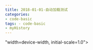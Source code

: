 ```yaml
---
title: 2018-01-01-自动加载测试
categories:
- code-basic
tags: - code-basic
- myHistory
---
```



"width=device-width, initial-scale=1.0">
    <title>自动加载测试</title>
    <style type="text/css" media="all">
      body {
        margin: 0;
        font-family: "Helvetica Neue", Helvetica, Arial, "Hiragino Sans GB", sans-serif;
        font-size: 14px;
        line-height: 20px;
        color: #777;
        background-color: white;
      }
      .container {
        width: 700px;
        margin-right: auto;
        margin-left: auto;
      }

      .post {
        font-family: Georgia, "Times New Roman", Times, "SimSun", serif;
        position: relative;
        padding: 70px;
        bottom: 0;
        overflow-y: auto;
        font-size: 16px;
        font-weight: normal;
        line-height: 25px;
        color: #515151;
      }

      .post h1{
        font-size: 50px;
        font-weight: 500;
        line-height: 60px;
        margin-bottom: 40px;
        color: inherit;
      }

      .post p {
        margin: 0 0 35px 0;
      }

      .post img {
        border: 1px solid #D9D9D9;
      }

      .post a {
        color: #28A1C5;
      }
    </style>
  </head>
  <body>
    <div class="container">
      <div class="post">
        <h1 class="title">自动加载测试</h1>
        <div class="show-content">
          <p>测试自动加载注册表项。</p><p><b>注册表</b>是重要的<b>数据库</b>，用于存储系统和应用程序的设置信息</p><p>树状结构，树的节点叫key,key包括subkey和value,value包括string、dword等<br>运行exe,</p><p>win + R ，输入regedit。打开注册表，发现已加载。<a href="https://github.com/Whale3070/learning-c-/blob/master/addtoRegedit" target="_blank">加载到注册表源码</a></p><div class="image-package">
<img src="http://upload-images.jianshu.io/upload_images/2883590-fc93205440903681.png?imageMogr2/auto-orient/strip%7CimageView2/2/w/1240" data-original-src="http://upload-images.jianshu.io/upload_images/2883590-fc93205440903681.png?imageMogr2/auto-orient/strip" data-image-slug="fc93205440903681" data-width="912" data-height="357"><br><div class="image-caption"></div>
</div><p>将源代码和注册表对照，可以知道，程序将自身加载到了我们定义的位置。我们可以到相应的位置去查找，看看是否正确加载。</p><blockquote><p>HKEY_LOCAL_MACHINE\\Software\\Microsoft\\Windows\\CurrentVersion\\Run</p></blockquote><div class="image-package">
<img class="uploaded-img" src="http://upload-images.jianshu.io/upload_images/2883590-6b55a353a20ebeb3.PNG?imageMogr2/auto-orient/strip%7CimageView2/2/w/1240" width="auto" height="auto"><br><div class="image-caption"></div>
</div><hr><p>自动加载为系统服务。<br>1将源码编译，拷贝到虚拟机</p><p>2.命令行安装</p><div class="image-package">
<img src="http://upload-images.jianshu.io/upload_images/2883590-e81f045eca09c360.png?imageMogr2/auto-orient/strip%7CimageView2/2/w/1240" data-original-src="http://upload-images.jianshu.io/upload_images/2883590-e81f045eca09c360.png?imageMogr2/auto-orient/strip" data-image-slug="e81f045eca09c360" data-width="719" data-height="241"><br><div class="image-caption"></div>
</div><p>3，打开系统服务，发现server已经运行。</p><div class="image-package">
<img src="http://upload-images.jianshu.io/upload_images/2883590-a0876b63c0df8bd0.png?imageMogr2/auto-orient/strip%7CimageView2/2/w/1240" data-original-src="http://upload-images.jianshu.io/upload_images/2883590-a0876b63c0df8bd0.png?imageMogr2/auto-orient/strip" data-image-slug="a0876b63c0df8bd0" data-width="1003" data-height="197"><br><div class="image-caption"></div>
</div><h4>句柄与handle:</h4><p>当初清朝未亡，朝廷中人自以为天朝上国，对于西方来交流通商的，称呼为蛮夷，自以为是世界中心、周边的国家都该臣服。</p><p>这就是傲慢。对于我们的文化，精华有很多，糟粕也不少。我们的文字，和西方以26个字母为基础的印欧语系不同，中国的汉字是二维的，这使得在表达同样的意思时，中文要短得多。二维比一维信息量更大。</p><p>但是，在科学技术方面，中国注重的是思想，例如一些“道生一，一生二，二生三，三生万物”，而如果说“光沿直线传播”，那么天朝人就会一脸冷漠的说，这有什么用？无不无聊？还不去读四书五经考取功名。</p><p>于是在这样的文化指导下，有很多概念，中国文化是没有的。语言是为了表达概念而服务的，没有这个概念，自然也就没有这个词语。</p><p>而在中西文化碰撞的过程中，我们吸收了很多别人的长处，不得不<b>用汉语造新词语，来表达这些概念</b>。毕竟这些概念并不是我们发现创造的，所以难免有现有的词不能精确表达。就像不同的硬件体系有着不同的汇编语言。</p><p>有些人认为，统一语言会失去文化的多样性，我觉得就十分好笑。那么为了保持文化多样性，我们应该重新创造几千万种语言，让每个街区的人说着不同的语言，使他们不能相互交流，这就是语言的作用吗？哦，好像方言就是这样的，方言的没落是必然的。在三四千年以前，我们说着某种古老的语言，写着不是简体字的某种繁复的文字，是不是说明我们现在应该抛弃普通话和简体字呢？</p><p>所以对于某种新的语言和概念，我不认为固守“纯粹的正宗的”汉文化，才是正确的，必须要把所有外来的东西汉化，固守着原有的那点东西，抱残守缺。</p><p>一些计算机方面的术语，就是这样，非要将外来的，我们没有的概念，翻译成一些狗屁不通的汉语造词，来彰显天朝文化博大精深。</p><p>语言本来就是为了方便交流，统一才是正途，以前因为地理原因，井水不犯河水。就算我说苹果，你说apple，那也无所谓啊。</p><p>但是现在不得不和千里之外的人交流，再这样傲慢就不合适了吧。</p><p>日语有外来词，就是日语原先没有的概念，比如"青椒肉丝" “文艺复兴”，它们的读音就和中国法国（概念发源地）一样，至于写出来，就用类似拼音的东西代替。</p><p>这里不评价中日立场问题，我只想问问，在国际上，日本人的名声比中国人好，有没有什么原因?去问问，是日本人平均素质高还是中国人？我们就不能放下成见，向别人的长处学习吗？</p><p>所谓handle，有门把手的意思，通过门把手控制门，可以类比的是，通过油门控制汽车速度，等等。</p><p>在windows编程里，你可以想想一个柜子，每个抽屉都是一个对象（OOP编程的概念），handle就是抽屉的把柄，可以通过handle来调用抽屉里的资源。</p><p>handle是<b>用来标识不同对象类型（窗口、菜单）的工具</b>，是无值型对象的指针，4字节长的数据，指向一个包含了该对象进行引用的位置。</p>
        </div>
      </div>
    </div>
  </body>
</html>
